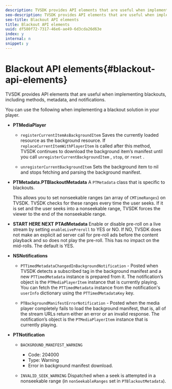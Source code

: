 ```yaml
---
description: TVSDK provides API elements that are useful when implementing blackouts, including methods, metadata, and notifications.
seo-description: TVSDK provides API elements that are useful when implementing blackouts, including methods, metadata, and notifications.
seo-title: Blackout API elements
title: Blackout API elements
uuid: df580f72-7317-46e6-ae49-6d3cda26d63e
index: y
internal: n
snippet: y
---
```


# Blackout API elements{#blackout-api-elements}

TVSDK provides API elements that are useful when implementing blackouts, including methods, metadata, and notifications.

You can use the following when implementing a blackout solution in your player.

* **PTMediaPlayer**

    * `registerCurrentItemAsBackgroundItem` Saves the currently loaded resource as the background resource. If `replaceCurrentItemWithPlayerItem` is called after this method, TVSDK continues to download the background item’s manifest until you call `unregisterCurrentBackgroundItem` , `stop`, or `reset` . 
    
    * `unregisterCurrentBackgroundItem` Sets the background item to nil and stops fetching and parsing the background manifest.

* **PTMetadata.PTBlackoutMetadata** A `PTMetadata` class that is specific to blackouts.

  This allows you to set nonseekable ranges (an array of `CMTimeRanges`) on TVSDK. TVSDK checks for these ranges every time the user seeks. If it is set and the user seeks into a nonseekable range, TVSDK forces the viewer to the end of the nonseekable range. 

* **START HERE NEXT** **PTAdMetadata** Enable or disable pre-roll on a live stream by setting `enableLivePreroll` to YES or NO. If NO, TVSDK does not make an explicit ad server call for pre-roll ads before the content playback and so does not play the pre-roll. This has no impact on the mid-rolls. The default is YES. 

* **NSNotifications**

    * `PTTimedMetadataChangedInBackgroundNotification` - Posted when TVSDK detects a subscribed tag in the background manifest and a new `PTTimedMetadata` instance is prepared from it. The notification’s object is the `PTMediaPlayerItem` instance that is currently playing. You can fetch the `PTTimedMetadata` instance from the notification's `userInfo` dictionary using the `PTTimedMetadataKey` key. 
    
    * `PTBackgroundManifestErrorNotification` - Posted when the media player completely fails to load the background manifest, that is, all of the stream URLs return either an error or an invalid response. The notification’s object is the `PTMediaPlayerItem` instance that is currently playing.

* **PTNotification**

    * `BACKGROUND_MANIFEST_WARNING`

        * Code: 204000 
        * Type: Warning 
        * Error in background manifest download.

    * `INVALID_SEEK_WARNING` Dispatched when a seek is attempted in a nonseekable range (in `nonSeekableRanges` set in `PTBlackoutMetadata`).

